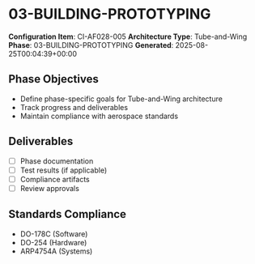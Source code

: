 # 03-BUILDING-PROTOTYPING

**Configuration Item**: CI-AF028-005
**Architecture Type**: Tube-and-Wing
**Phase**: 03-BUILDING-PROTOTYPING
**Generated**: 2025-08-25T00:04:39+00:00

## Phase Objectives
- Define phase-specific goals for Tube-and-Wing architecture
- Track progress and deliverables
- Maintain compliance with aerospace standards

## Deliverables
- [ ] Phase documentation
- [ ] Test results (if applicable)
- [ ] Compliance artifacts
- [ ] Review approvals

## Standards Compliance
- DO-178C (Software)
- DO-254 (Hardware)
- ARP4754A (Systems)
